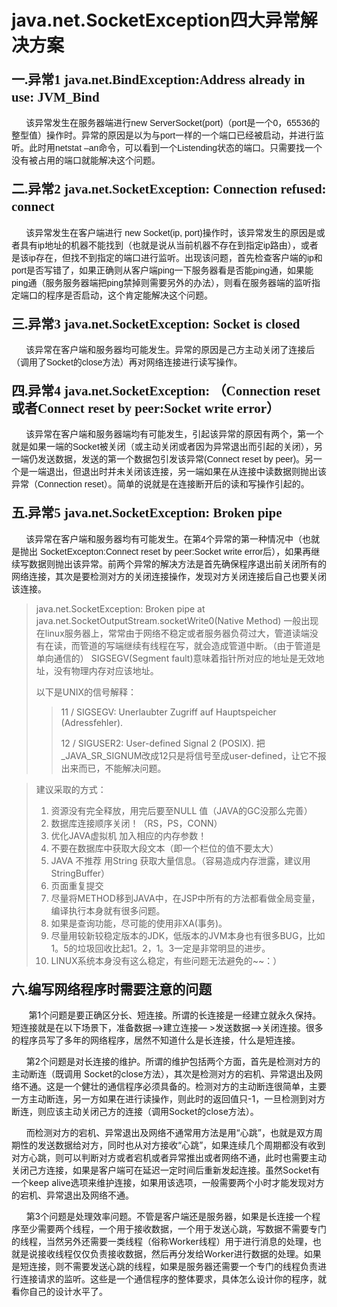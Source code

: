 # java.net.SocketException四大异常解决方案



### <span style="padding: 0px; margin: 0px; line-height: 28px; font-size: 21px; font-family: 宋体;">一.异常1 java.net.BindException:Address already in use: JVM\_Bind</span> 

<span style="padding: 0px; margin: 0px; font-family: 微软雅黑, Verdana, sans-serif, 宋体;">      该异常发生在服务器端进行new ServerSocket(port)（port是一个0，65536的整型值）操作时。异常的原因是以为与port一样的一个端口已经被启动，并进行监听。此时用netstat –an命令，可以看到一个Listending状态的端口。只需要找一个没有被占用的端口就能解决这个问题。</span>



### <span style="padding: 0px; margin: 0px; line-height: 28px; font-size: 21px; font-family: 宋体;">二.异常2 java.net.SocketException: Connection refused: connect</span> 

<span style="padding: 0px; margin: 0px; font-family: 微软雅黑, Verdana, sans-serif, 宋体;">      该异常发生在客户端进行 new Socket(ip, port)操作时，该异常发生的原因是或者具有ip地址的机器不能找到（也就是说从当前机器不存在到指定ip路由），或者是该ip存在，但找不到指定的端口进行监听。出现该问题，首先检查客户端的ip和port是否写错了，如果正确则从客户端ping一下服务器看是否能ping通，如果能ping通（服务服务器端把ping禁掉则需要另外的办法），则看在服务器端的监听指定端口的程序是否启动，这个肯定能解决这个问题。</span>



### <span style="padding: 0px; margin: 0px; line-height: 28px; font-size: 21px; font-family: 宋体;">三.异常3 java.net.SocketException: Socket is closed</span> 

<span style="padding: 0px; margin: 0px; font-family: 微软雅黑, Verdana, sans-serif, 宋体;">      该异常在客户端和服务器均可能发生。异常的原因是己方主动关闭了连接后（调用了Socket的close方法）再对网络连接进行读写操作。</span>



### <span style="padding: 0px; margin: 0px; line-height: 28px; font-size: 21px; font-family: 宋体;">四.异常4 java.net.SocketException: （Connection reset或者Connect reset by peer:Socket write error）</span> 

<span style="padding: 0px; margin: 0px; font-family: 微软雅黑, Verdana, sans-serif, 宋体;">      该异常在客户端和服务器端均有可能发生，引起该异常的原因有两个，第一个就是如果一端的Socket被关闭（或主动关闭或者因为异常退出而引起的关闭），另一端仍发送数据，发送的第一个数据包引发该异常(Connect reset by peer)。另一个是一端退出，但退出时并未关闭该连接，另一端如果在从连接中读数据则抛出该异常（Connection reset）。简单的说就是在连接断开后的读和写操作引起的。</span>



### <span style="padding: 0px; margin: 0px; line-height: 28px; font-size: 21px; font-family: 宋体;">五.异常5 java.net.SocketException: Broken pipe</span> 

<span style="padding: 0px; margin: 0px; font-family: 微软雅黑, Verdana, sans-serif, 宋体;">      该异常在客户端和服务器均有可能发生。在第4个异常的第一种情况中（也就是抛出 SocketExcepton:Connect reset by peer:Socket write error后），如果再继续写数据则抛出该异常。前两个异常的解决方法是首先确保程序退出前关闭所有的网络连接，其次是要检测对方的关闭连接操作，发现对方关闭连接后自己也要关闭该连接。</span>

> java.net.SocketException: Broken pipe at java.net.SocketOutputStream.socketWrite0(Native Method) 一般出现在linux服务器上，常常由于网络不稳定或者服务器负荷过大，管道读端没有在读，而管道的写端继续有线程在写，就会造成管道中断。（由于管道是单向通信的） SIGSEGV(Segment fault)意味着指针所对应的地址是无效地址，没有物理内存对应该地址。 
>
> 以下是UNIX的信号解释：
>
> > 11 / SIGSEGV: Unerlaubter Zugriff auf Hauptspeicher (Adressfehler).
> >
> > 12 / SIGUSER2: User-defined Signal 2 (POSIX). 把\_JAVA\_SR\_SIGNUM改成12只是将信号至成user-defined，让它不报出来而已，不能解决问题。

> 建议采取的方式：
>
> 1. 资源没有完全释放，用完后要至NULL 值（JAVA的GC没那么完善） 
> 2. 数据库连接顺序关闭！（RS，PS，CONN） 
> 3. 优化JAVA虚拟机 加入相应的内存参数！ 
> 4. 不要在数据库中获取大段文本（即一个栏位的值不要太大） 
> 5.  JAVA 不推荐 用String 获取大量信息。（容易造成内存泄露，建议用StringBuffer）
> 6. 页面重复提交 
> 7. 尽量将METHOD移到JAVA中，在JSP中所有的方法都看做全局变量，编译执行本身就有很多问题。 
> 8. 如果是查询功能，尽可能的使用非XA(事务)。 
> 9. 尽量用较新较稳定版本的JDK，低版本的JVM本身也有很多BUG，比如1。5的垃圾回收比起1。2，1。3一定是非常明显的进步。
> 10. LINUX系统本身没有这么稳定，有些问题无法避免的~~：）



### <span style="padding: 0px; margin: 0px; line-height: 28px; font-size: 21px; font-family: 宋体;">六.编写网络程序时需要注意的问题</span> 

       第1个问题是要正确区分长、短连接。所谓的长连接是一经建立就永久保持。短连接就是在以下场景下，准备数据—&gt;建立连接— &gt;发送数据—&gt;关闭连接。很多的程序员写了多年的网络程序，居然不知道什么是长连接，什么是短连接。

      第2个问题是对长连接的维护。所谓的维护包括两个方面，首先是检测对方的主动断连（既调用 Socket的close方法），其次是检测对方的宕机、异常退出及网络不通。这是一个健壮的通信程序必须具备的。检测对方的主动断连很简单，主要一方主动断连，另一方如果在进行读操作，则此时的返回值只-1，一旦检测到对方断连，则应该主动关闭己方的连接（调用Socket的close方法）。

      而检测对方的宕机、异常退出及网络不通常用方法是用“心跳”，也就是双方周期性的发送数据给对方，同时也从对方接收“心跳”，如果连续几个周期都没有收到对方心跳，则可以判断对方或者宕机或者异常推出或者网络不通，此时也需要主动关闭己方连接，如果是客户端可在延迟一定时间后重新发起连接。虽然Socket有一个keep alive选项来维护连接，如果用该选项，一般需要两个小时才能发现对方的宕机、异常退出及网络不通。

      第3个问题是处理效率问题。不管是客户端还是服务器，如果是长连接一个程序至少需要两个线程，一个用于接收数据，一个用于发送心跳，写数据不需要专门的线程，当然另外还需要一类线程（俗称Worker线程）用于进行消息的处理，也就是说接收线程仅仅负责接收数据，然后再分发给Worker进行数据的处理。如果是短连接，则不需要发送心跳的线程，如果是服务器还需要一个专门的线程负责进行连接请求的监听。这些是一个通信程序的整体要求，具体怎么设计你的程序，就看你自己的设计水平了。


